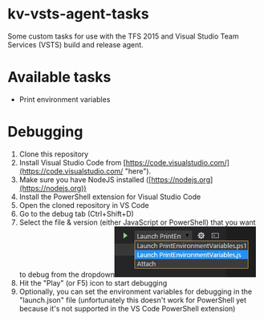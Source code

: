 # kv-vsts-agent-tasks

Some custom tasks for use with the TFS 2015 and Visual Studio Team Services (VSTS) build and release agent.

# Available tasks
* Print environment variables

# Debugging
1. Clone this repository
2. Install Visual Studio Code from [https://code.visualstudio.com/](https://code.visualstudio.com/ "here").
3. Make sure you have NodeJS installed ([https://nodejs.org](https://nodejs.org))
3. Install the PowerShell extension for Visual Studio Code 
4. Open the cloned repository in VS Code
5. Go to the debug tab (Ctrl+Shift+D)
6. Select the file & version (either JavaScript or PowerShell) that you want to debug from the dropdown![](Doc/img/select-debug-target.jpg)
7. Hit the "Play" (or F5) icon to start debugging
8. Optionally, you can set the environment variables for debugging in the "launch.json" file (unfortunately this doesn't work for PowerShell yet because it's not supported in the VS Code PowerShell extension)